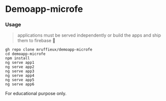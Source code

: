 # Demoapp-microfe

### Usage

> applications must be served independently or build the apps and ship them to firebase 🚀 

```shell
gh repo clone mruffieux/demoapp-microfe
cd demoapp-microfe
npm install
ng serve app1
ng serve app2
ng serve app3
ng serve app4
ng serve app5
ng serve app6
```

For educational purpose only.
